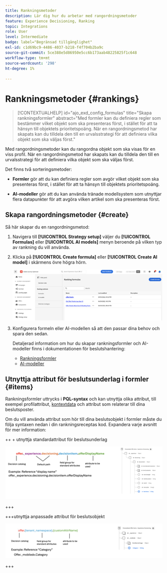 ```yaml
---
title: Rankningsmetoder
description: Lär dig hur du arbetar med rangordningsmetoder
feature: Experience Decisioning, Ranking
topic: Integrations
role: User
level: Intermediate
badge: label="Begränsad tillgänglighet"
exl-id: c1d69bc9-4486-4037-b218-f4f704b2ba9c
source-git-commit: 5ce388e5d86950e5cc6b173aab48225825f1c648
workflow-type: tm+mt
source-wordcount: '298'
ht-degree: 1%

---
```


# Rankningsmetoder {#rankings}

>[!CONTEXTUALHELP]
>id="ajo_exd_config_formulas"
>title="Skapa rankningsformler"
>abstract="Med formler kan du definiera regler som bestämmer vilket objekt som ska presenteras först, i stället för att ta hänsyn till objektets prioritetspoäng. När en rangordningsmetod har skapats kan du tilldela den till en urvalsstrategi för att definiera vilka objekt som ska väljas först."

Med rangordningsmetoder kan du rangordna objekt som ska visas för en viss profil. När en rangordningsmetod har skapats kan du tilldela den till en urvalsstrategi för att definiera vilka objekt som ska väljas först.

Det finns två sorteringsmetoder:

* **Formler** gör att du kan definiera regler som avgör vilket objekt som ska presenteras först, i stället för att ta hänsyn till objektets prioritetspoäng.

* **AI-modeller** gör att du kan använda tränade modellsystem som utnyttjar flera datapunkter för att avgöra vilken artikel som ska presenteras först.

## Skapa rangordningsmetoder {#create}

Så här skapar du en rangordningsmetod:

1. Navigera till **[!UICONTROL Strategy setup]** väljer du **[!UICONTROL Formulas]** eller **[!UICONTROL AI models]** menyn beroende på vilken typ av rankning du vill använda.

1. Klicka på **[!UICONTROL Create formula]** eller **[!UICONTROL Create AI model]** i skärmens övre högra hörn.

   ![](assets/ranking-create.png)

1. Konfigurera formeln eller AI-modellen så att den passar dina behov och spara den sedan.

   Detaljerad information om hur du skapar rankningsformler och AI-modeller finns i dokumentationen för beslutshantering:

   * [Rankningsformler](../offers/ranking/create-ranking-formulas.md)
   * [AI-modeller](../offers/ranking/ai-models.md)


## Utnyttja attribut för beslutsunderlag i formler {#items}

Rankningsformler uttrycks i **PQL-syntax** och kan utnyttja olika attribut, till exempel profilattribut, [kontextdata](context-data.md) och attribut som relaterar till dina beslutsposter.

Om du vill använda attribut som hör till dina beslutsobjekt i formler måste du följa syntaxen nedan i din rankningsreceptas kod. Expandera varje avsnitt för mer information:

++ + utnyttja standardattribut för beslutsunderlag

![](assets/formula-attribute.png)

+++

+++utnyttja anpassade attribut för beslutsobjekt

![](assets/formula-attribute-custom.png)

+++
